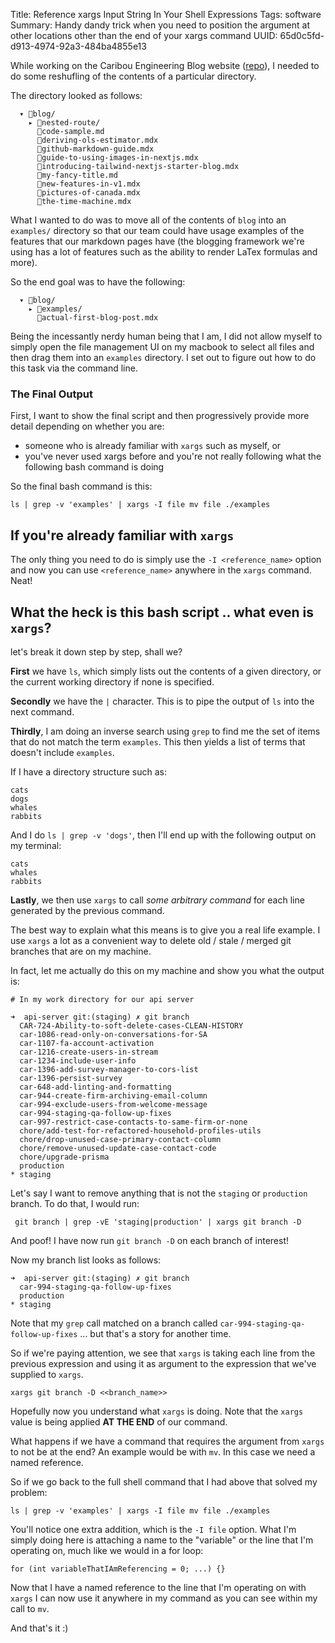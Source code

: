 Title: Reference xargs Input String In Your Shell Expressions
Tags: software
Summary: Handy dandy trick when you need to position the argument at other locations other than the end of your xargs command
UUID: 65d0c5fd-d913-4974-92a3-484ba4855e13

While working on the Caribou Engineering Blog website ([repo](https://github.com/getcaribou/eng-blog)), I needed to do some reshufling of the contents of a particular directory. 

The directory looked as follows:

```
  ▾ blog/
    ▸ nested-route/
      code-sample.md
      deriving-ols-estimator.mdx
      github-markdown-guide.mdx
      guide-to-using-images-in-nextjs.mdx
      introducing-tailwind-nextjs-starter-blog.mdx
      my-fancy-title.md
      new-features-in-v1.mdx
      pictures-of-canada.mdx
      the-time-machine.mdx
```

What I wanted to do was to move all of the contents of `blog` into an `examples/` directory so that our team could have usage examples of the features that our markdown pages have (the blogging framework we're using has a lot of features such as the ability to render LaTex formulas and more).

So the end goal was to have the following:

```
  ▾ blog/
    ▸ examples/
      actual-first-blog-post.mdx
```

Being the incessantly nerdy human being that I am, I did not allow myself to simply open the file management UI on my macbook to select all files and then drag them into an `examples` directory. I set out to figure out how to do this task via the command line.

### The Final Output

First, I want to show the final script and then progressively provide more detail depending on whether you are:

- someone who is already familiar with `xargs` such as myself, or
- you've never used xargs before and you're not really following what the following bash command is doing


So the final bash command is this:

```
ls | grep -v 'examples' | xargs -I file mv file ./examples
```

## If you're already familiar with `xargs`

The only thing you need to do is simply use the `-I <reference_name>` option and now you can use `<reference_name>` anywhere in the `xargs` command. Neat!


## What the heck is this bash script .. what even is `xargs`?

let's break it down step by step, shall we?

**First** we have `ls`, which simply lists out the contents of a given directory, or the current working directory if none is specified.

**Secondly** we have the `|` character. This is to pipe the output of `ls` into the next command.

**Thirdly**, I am doing an inverse search using `grep` to find me the set of items that do not match the term `examples`. This then yields a list of terms that doesn't include `examples`.

If I have a directory structure such as:

```
cats
dogs
whales
rabbits
```

And I do `ls | grep -v 'dogs'`, then I'll end up with the following output on my terminal:

```
cats
whales
rabbits
```

**Lastly**, we then use `xargs` to call *some arbitrary command* for each line generated by the previous command.

The best way to explain what this means is to give you a real life example. I use `xargs` a lot as a convenient way to delete old / stale / merged git branches that are on my machine.

In fact, let me actually do this on my machine and show you what the output is:

```
# In my work directory for our api server

➜  api-server git:(staging) ✗ git branch
  CAR-724-Ability-to-soft-delete-cases-CLEAN-HISTORY
  car-1086-read-only-on-conversations-for-SA
  car-1107-fa-account-activation
  car-1216-create-users-in-stream
  car-1234-include-user-info
  car-1396-add-survey-manager-to-cors-list
  car-1396-persist-survey
  car-648-add-linting-and-formatting
  car-944-create-firm-archiving-email-column
  car-994-exclude-users-from-welcome-message
  car-994-staging-qa-follow-up-fixes
  car-997-restrict-case-contacts-to-same-firm-or-none
  chore/add-test-for-refactored-household-profiles-utils
  chore/drop-unused-case-primary-contact-column
  chore/remove-unused-update-case-contact-code
  chore/upgrade-prisma
  production
* staging
```

Let's say I want to remove anything that is not the `staging` or `production` branch. To do that, I would run:

```
 git branch | grep -vE 'staging|production' | xargs git branch -D
```

And poof! I have now run `git branch -D` on each branch of interest!

Now my branch list looks as follows:

```
➜  api-server git:(staging) ✗ git branch
  car-994-staging-qa-follow-up-fixes
  production
* staging
```

Note that my `grep` call matched on a branch called `car-994-staging-qa-follow-up-fixes` ... but that's a story for another time.

So if we're paying attention, we see that `xargs` is taking each line from the previous expression and using it as argument to the expression that we've supplied to `xargs`.

```
xargs git branch -D <<branch_name>>
```

Hopefully now you understand what `xargs` is doing. Note that the `xargs` value is being applied **AT THE END** of our command.

What happens if we have a command that requires the argument from `xargs` to not be at the end? An example would be with `mv`. In this case we need a named reference.

So if we go back to the full shell command that I had above that solved my problem:

```
ls | grep -v 'examples' | xargs -I file mv file ./examples
```

You'll notice one extra addition, which is the `-I file` option. What I'm simply doing here is attaching a name to the "variable" or the line that I'm operating on, much like we would in a for loop:

```
for (int variableThatIAmReferencing = 0; ...) {}
```

Now that I have a named reference to the line that I'm operating on with `xargs` I can now use it anywhere in my command as you can see within my call to `mv`.

And that's it :)
